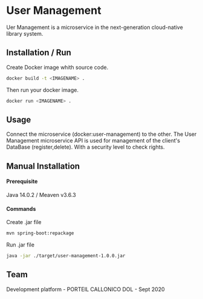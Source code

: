 # User Management

Uer Management is a microservice in the next-generation cloud-native library system.

## Installation / Run

Create Docker image whith source code.

```bash
docker build -t <IMAGENAME> .
```
Then run your docker image.

```bash
docker run <IMAGENAME> .
```

## Usage

Connect the microservice (docker:user-management) to the other.
The User Management microservice API is used for management of the client's DataBase (register,delete).
With a security level to check rights.

## Manual Installation
#### Prerequisite
Java 14.0.2 / Meaven v3.6.3

#### Commands
Create .jar file

```bash
mvn spring-boot:repackage
```

Run .jar file

```bash
java -jar ./target/user-management-1.0.0.jar
```



## Team
Development platform - PORTEIL CALLONICO DOL - Sept 2020
